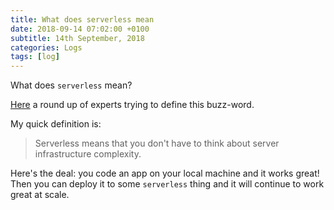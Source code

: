 ```yaml
---
title: What does serverless mean
date: 2018-09-14 07:02:00 +0100
subtitle: 14th September, 2018
categories: Logs
tags: [log]
---
```


What does `serverless` mean?

[Here](https://dev.to/paulswail/the-differing-definitions-of-serverless-2h3k) a round up of experts trying to define this buzz-word.

My quick definition is: 

> Serverless means that you don't have to think about server infrastructure complexity.

Here's the deal: you code an app on your local machine and it works great! Then you can deploy it to some `serverless` thing and it will continue to work great at scale.